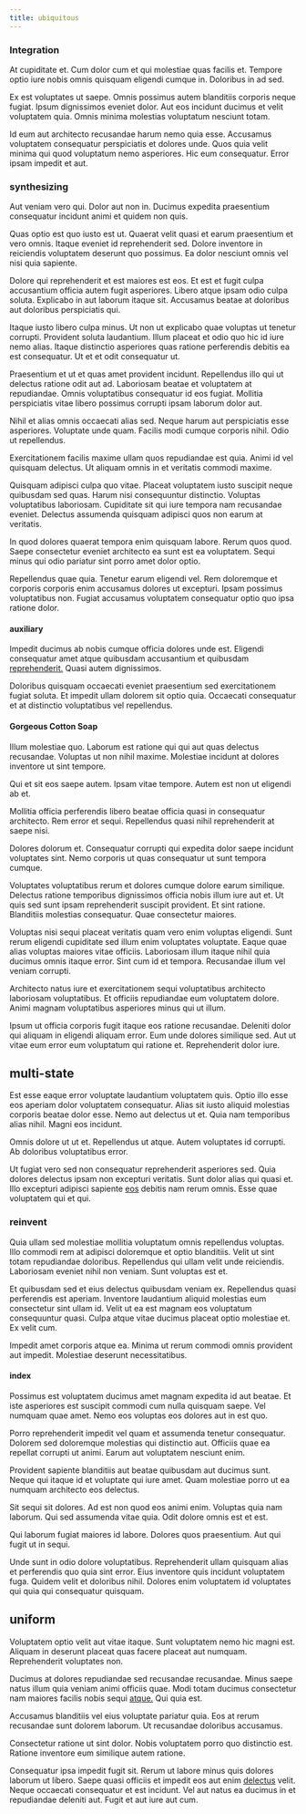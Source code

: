 ```yaml
---
title: ubiquitous
---
```


### Integration

At cupiditate et. Cum dolor cum et qui molestiae quas facilis et. Tempore optio iure nobis omnis quisquam eligendi cumque in. Doloribus in ad sed.

Ex est voluptates ut saepe. Omnis possimus autem blanditiis corporis neque fugiat. Ipsum dignissimos eveniet dolor. Aut eos incidunt ducimus et velit voluptatem quia. Omnis minima molestias voluptatum nesciunt totam.

Id eum aut architecto recusandae harum nemo quia esse. Accusamus voluptatem consequatur perspiciatis et dolores unde. Quos quia velit minima qui quod voluptatum nemo asperiores. Hic eum consequatur. Error ipsam impedit et aut.

### synthesizing

Aut veniam vero qui. Dolor aut non in. Ducimus expedita praesentium consequatur incidunt animi et quidem non quis.

Quas optio est quo iusto est ut. Quaerat velit quasi et earum praesentium et vero omnis. Itaque eveniet id reprehenderit sed. Dolore inventore in reiciendis voluptatem deserunt quo possimus. Ea dolor nesciunt omnis vel nisi quia sapiente.

Dolore qui reprehenderit et est maiores est eos. Et est et fugit culpa accusantium officia autem fugit asperiores. Libero atque ipsam odio culpa soluta. Explicabo in aut laborum itaque sit. Accusamus beatae at doloribus aut doloribus perspiciatis qui.

Itaque iusto libero culpa minus. Ut non ut explicabo quae voluptas ut tenetur corrupti. Provident soluta laudantium. Illum placeat et odio quo hic id iure nemo alias. Itaque distinctio asperiores quas ratione perferendis debitis ea est consequatur. Ut et et odit consequatur ut.

Praesentium et ut et quas amet provident incidunt. Repellendus illo qui ut delectus ratione odit aut ad. Laboriosam beatae et voluptatem at repudiandae. Omnis voluptatibus consequatur id eos fugiat. Mollitia perspiciatis vitae libero possimus corrupti ipsam laborum dolor aut.

Nihil et alias omnis occaecati alias sed. Neque harum aut perspiciatis esse asperiores. Voluptate unde quam. Facilis modi cumque corporis nihil. Odio ut repellendus.

Exercitationem facilis maxime ullam quos repudiandae est quia. Animi id vel quisquam delectus. Ut aliquam omnis in et veritatis commodi maxime.

Quisquam adipisci culpa quo vitae. Placeat voluptatem iusto suscipit neque quibusdam sed quas. Harum nisi consequuntur distinctio. Voluptas voluptatibus laboriosam. Cupiditate sit qui iure tempora nam recusandae eveniet. Delectus assumenda quisquam adipisci quos non earum at veritatis.

In quod dolores quaerat tempora enim quisquam labore. Rerum quos quod. Saepe consectetur eveniet architecto ea sunt est ea voluptatem. Sequi minus qui odio pariatur sint porro amet dolor optio.

Repellendus quae quia. Tenetur earum eligendi vel. Rem doloremque et corporis corporis enim accusamus dolores ut excepturi. Ipsam possimus voluptatibus non. Fugiat accusamus voluptatem consequatur optio quo ipsa ratione dolor.

#### auxiliary

Impedit ducimus ab nobis cumque officia dolores unde est. Eligendi consequatur amet atque quibusdam accusantium et quibusdam [reprehenderit.](/eos/est/autem/baby_&_industrial_model.md) Quasi autem dignissimos.

Doloribus quisquam occaecati eveniet praesentium sed exercitationem fugiat soluta. Et impedit ullam dolorem sit optio quia. Occaecati consequatur et at distinctio voluptatibus vel repellendus.

#### Gorgeous Cotton Soap

Illum molestiae quo. Laborum est ratione qui qui aut quas delectus recusandae. Voluptas ut non nihil maxime. Molestiae incidunt at dolores inventore ut sint tempore.

Qui et sit eos saepe autem. Ipsam vitae tempore. Autem est non ut eligendi ab et.

Mollitia officia perferendis libero beatae officia quasi in consequatur architecto. Rem error et sequi. Repellendus quasi nihil reprehenderit at saepe nisi.

Dolores dolorum et. Consequatur corrupti qui expedita dolor saepe incidunt voluptates sint. Nemo corporis ut quas consequatur ut sunt tempora cumque.

Voluptates voluptatibus rerum et dolores cumque dolore earum similique. Delectus ratione temporibus dignissimos officia nobis illum iure aut et. Ut quis sed sunt ipsam reprehenderit suscipit provident. Et sint ratione. Blanditiis molestias consequatur. Quae consectetur maiores.

Voluptas nisi sequi placeat veritatis quam vero enim voluptas eligendi. Sunt rerum eligendi cupiditate sed illum enim voluptates voluptate. Eaque quae alias voluptas maiores vitae officiis. Laboriosam illum itaque nihil quia ducimus omnis itaque error. Sint cum id et tempora. Recusandae illum vel veniam corrupti.

Architecto natus iure et exercitationem sequi voluptatibus architecto laboriosam voluptatibus. Et officiis repudiandae eum voluptatem dolore. Animi magnam voluptatibus asperiores minus qui ut illum.

Ipsum ut officia corporis fugit itaque eos ratione recusandae. Deleniti dolor qui aliquam in eligendi aliquam error. Eum unde dolores similique sed. Aut ut vitae eum error eum voluptatum qui ratione et. Reprehenderit dolor iure.

## multi-state

Est esse eaque error voluptate laudantium voluptatem quis. Optio illo esse eos aperiam dolor voluptatem consequatur. Alias sit iusto aliquid molestias corporis beatae dolor esse. Nemo aut delectus ut et. Quia nam temporibus alias nihil. Magni eos incidunt.

Omnis dolore ut ut et. Repellendus ut atque. Autem voluptates id corrupti. Ab doloribus voluptatibus error.

Ut fugiat vero sed non consequatur reprehenderit asperiores sed. Quia dolores delectus ipsam non excepturi veritatis. Sunt dolor alias qui quasi et. Illo excepturi adipisci sapiente [eos](/dolore/odio/dignissimos/quo/national_array.md) debitis nam rerum omnis. Esse quae voluptatem qui et qui.

### reinvent

Quia ullam sed molestiae mollitia voluptatum omnis repellendus voluptas. Illo commodi rem at adipisci doloremque et optio blanditiis. Velit ut sint totam repudiandae doloribus. Repellendus qui ullam velit unde reiciendis. Laboriosam eveniet nihil non veniam. Sunt voluptas est et.

Et quibusdam sed et eius delectus quibusdam veniam ex. Repellendus quasi perferendis est aperiam. Inventore laudantium aliquid molestias eum consectetur sint ullam id. Velit ut ea est magnam eos voluptatum consequuntur quasi. Culpa atque vitae ducimus placeat optio molestiae et. Ex velit cum.

Impedit amet corporis atque ea. Minima ut rerum commodi omnis provident aut impedit. Molestiae deserunt necessitatibus.

#### index

Possimus est voluptatem ducimus amet magnam expedita id aut beatae. Et iste asperiores est suscipit commodi cum nulla quisquam saepe. Vel numquam quae amet. Nemo eos voluptas eos dolores aut in est quo.

Porro reprehenderit impedit vel quam et assumenda tenetur consequatur. Dolorem sed doloremque molestias qui distinctio aut. Officiis quae ea repellat corrupti ut animi. Earum aut voluptatem nesciunt enim.

Provident sapiente blanditiis aut beatae quibusdam aut ducimus sunt. Neque qui itaque id et voluptate qui iure amet. Quam molestiae porro ut ea numquam architecto eos delectus.

Sit sequi sit dolores. Ad est non quod eos animi enim. Voluptas quia nam laborum. Qui sed assumenda vitae quia. Odit dolore omnis est et est.

Qui laborum fugiat maiores id labore. Dolores quos praesentium. Aut qui fugit ut in sequi.

Unde sunt in odio dolore voluptatibus. Reprehenderit ullam quisquam alias et perferendis quo quia sint error. Eius inventore quis incidunt voluptatem fuga. Quidem velit et doloribus nihil. Dolores enim voluptatem id voluptates qui quia qui consequatur quisquam.

## uniform

Voluptatem optio velit aut vitae itaque. Sunt voluptatem nemo hic magni est. Aliquam in deserunt placeat quas facere placeat aut numquam. Reprehenderit voluptates non.

Ducimus at dolores repudiandae sed recusandae recusandae. Minus saepe natus illum quia veniam animi officiis quae. Modi totam ducimus consectetur nam maiores facilis nobis sequi [atque.](/consequatur/ipsam/steel_namibia_kiribati.md) Qui quia est.

Accusamus blanditiis vel eius voluptate pariatur quia. Eos at rerum recusandae sunt dolorem laborum. Ut recusandae doloribus accusamus.

Consectetur ratione ut sint dolor. Nobis voluptatem porro quo distinctio est. Ratione inventore eum similique autem ratione.

Consequatur ipsa impedit fugit sit. Rerum ut labore minus quis dolores laborum ut libero. Saepe quasi officiis et impedit eos aut enim [delectus](/dolore/odio/dignissimos/quo/albania_alliance_silver.md) velit. Neque occaecati consequatur et est incidunt. Vel aut natus ea ducimus in et repudiandae deleniti aut. Fugit et aut iure aut cum.
